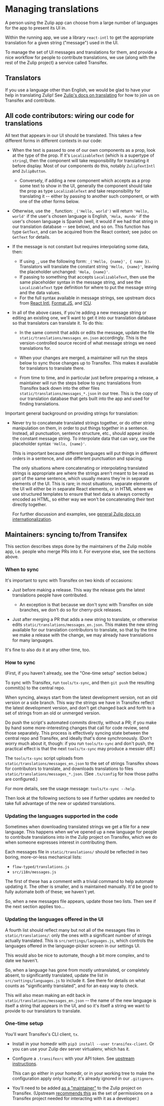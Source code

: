 # Managing translations

A person using the Zulip app can choose from a large number of
languages for the app to present its UI in.

Within the running app, we use a library `react-intl` to get the
appropriate translation for a given string ("message") used in the UI.

To manage the set of UI messages and translations for them, and
provide a nice workflow for people to contribute translations, we use
(along with the rest of the Zulip project) a service called Transifex.


## Translators

If you use a language other than English, we would be glad to have
your help in translating Zulip!  See [Zulip's docs on
translating][rtd-translating] for how to join us on Transifex and
contribute.

[rtd-translating]: https://zulip.readthedocs.io/en/latest/translating/translating.html


## All code contributors: wiring our code for translations

All text that appears in our UI should be translated.  This takes a
few different forms in different contexts in our code:

* When the text is passed to one of our own components as a prop, look
  at the type of the prop.  If it's `LocalizableText` (which is a
  supertype of `string`), then the component will take responsibility
  for translating it before display.  Most of our components do this,
  notably `ZulipTextIntl` and `ZulipButton`.

  * Conversely, if adding a new component which accepts as a prop some
    text to show in the UI, generally the component should take the
    prop as type `LocalizableText` and take responsibility for
    translating it -- either by passing to another such component, or
    with one of the other forms below.

* Otherwise, use the `_` function: `_('Hello, world')` will return
  `'Hello, world'` if the user's chosen language is English, `'Hola,
  mundo'` if the user's chosen language is Spanish (well, it would if
  we had that string in our translation database -- see below), and so
  on.  This function has type `GetText`, and can be acquired from the
  React context; see jsdoc on `GetText` for details.

* If the message is not constant but requires interpolating some data,
  then:
  * If using `_`, use the following form: `_('Hello, {name}', { name })`.
    Translators will translate the constant string `'Hello, {name}'`,
    leaving the placeholder unchanged: `'Hola, {name}'`.
  * If passing to something that accepts `LocalizableText`, then use
    the same placeholder syntax in the message string, and see the
    `LocalizableText` type definition for where to put the message
    string and the data values.
  * For the full syntax available in message strings, see upstream
    docs from [React Intl][react-intl-formatmessage],
    [Format.JS][formatjs-message-syntax], and
    [ICU][icu-format-messages].

* In all of the above cases, if you're adding a new message string or
  editing an existing one, we'll want to get it into our translation
  database so that translators can translate it.  To do this:

  * In the same commit that adds or edits the message, update the file
    `static/translations/messages_en.json` accordingly.  This is the
    version-controlled source record of what message strings we need
    translations for.

  * When your changes are merged, a maintainer will run the steps
    below to sync those changes up to Transifex.  This makes it
    available for translators to translate there.

  * From time to time, and in particular just before preparing a
    release, a maintainer will run the steps below to sync
    translations from Transifex back down into the other files
    `static/translations/messages_*.json` in our tree.  This is the
    copy of our translation database that gets built into the app and
    used for finding translations.

Important general background on providing strings for translation:

* Never try to concatenate translated strings together, or do other
  string manipulation on them, in order to put things together in a
  sentence.  Instead, all punctuation, sentence structure, etc.,
  should appear inside the constant message string.  To interpolate
  data that can vary, use the placeholder syntax `'Hello, {name}'`.

  This is important because different languages will put things in
  different orders in a sentence, and use different punctuation and
  spacing.

  The only situations where concatenating or interpolating translated
  strings is appropriate are where the strings aren't meant to be read
  as part of the same sentence, which usually means they're in
  separate elements of the UI.  This is rare; in most situations,
  separate elements of the UI will either be in separate React
  elements, or in HTML where we use structured templates to ensure
  that text data is always correctly encoded as HTML, so either way we
  won't be concatenating their text directly together.

  For further discussion and examples, see [general Zulip docs on
  internationalization][rtd-i18n].

[react-intl-formatmessage]: https://formatjs.io/docs/react-intl/api/#formatmessage
[formatjs-message-syntax]: https://formatjs.io/docs/core-concepts/icu-syntax/
[icu-format-messages]: http://userguide.icu-project.org/formatparse/messages
[rtd-i18n]: https://zulip.readthedocs.io/en/latest/translating/internationalization.html


## Maintainers: syncing to/from Transifex

This section describes steps done by the maintainers of the Zulip
mobile app, i.e. people who merge PRs into it.  For everyone else, see
the sections above.


### When to sync

It's important to sync with Transifex on two kinds of occasions:

* Just before making a release.  This way the release gets the latest
  translations people have contributed.

  * An exception is that because we don't sync with Transifex on side
    branches, we don't do so for cherry-pick releases.

* Just after merging a PR that adds a new string to translate, or
  otherwise edits `static/translations/messages_en.json`.  This makes
  the new string available for our translation contributors to
  translate, so that by the time we make a release with the change, we
  may already have translations for many languages.

It's fine to also do it at any other time, too.


### How to sync

(First, if you haven't already, see the "One-time setup" section below.)

To sync with Transifex, run `tools/tx-sync`, and then `git push` the
resulting commit(s) to the central repo.

When syncing, always start from the latest development version, not an old
version or a side branch.  This way the strings we have in Transifex reflect
the latest development version, and don't get changed back and forth to a
set of strings from an old or unmerged version.

Do push the script's automated commits directly, without a PR; if you
make by hand some more-interesting changes that call for code review,
send those separately.  This process is effectively syncing state
between the central repo and Transifex, and ideally that's done
synchronously.  (Don't worry much about it, though: if you run
`tools/tx-sync` and don't push, the practical effect is that the next
`tools/tx-sync` may produce a messier diff.)

The `tools/tx-sync` script uploads from `static/translations/messages_en.json`
to the set of strings Transifex shows for contributors to translate, and
downloads translations to files `static/translations/messages_*.json`.
(See `.tx/config` for how those paths are configured.)

For more details, see the usage message: `tools/tx-sync --help`.

Then look at the following sections to see if further updates are
needed to take full advantage of the new or updated translations.


### Updating the languages supported in the code

Sometimes when downloading translated strings we get a file for a new
language.  This happens when we've opened up a new language for people
to contribute translations into in the Zulip project on Transifex,
which we do when someone expresses interest in contributing them.

Each messages file in `static/translations/` should be reflected in
two boring, more-or-less mechanical lists:
 * `flow-typed/translations.js`
 * `src/i18n/messages.js`

The first of these has a comment with a trivial command to help
automate updating it.  The other is smaller, and is maintained
manually.  It'd be good to fully automate both of these; we haven't
yet.

So, when a new messages file appears, update those two lists.
Then see if the next section applies too...


### Updating the languages offered in the UI

A fourth list should reflect many but not all of the messages files in
`static/translations/`: only the ones with a significant number of
strings actually translated.  This is `src/settings/languages.js`,
which controls the languages offered in the language-picker screen in
our settings UI.

This would also be nice to automate, though a bit more complex, and to
date we haven't.

So, when a language has gone from mostly untranslated, or completely
absent, to significantly translated, update the list in
`src/settings/languages.js` to include it.  See there for details on
what counts as "significantly translated", and for an easy way to
check.

This will also mean making an edit back in
`static/translations/messages_en.json` -- the name of the new language is
itself a string that appears in the UI, and so it's itself a string we want
to provide to our translators to translate.


### One-time setup

You'll want Transifex's CLI client, `tx`.

* Install in your homedir with `pip3 install --user transifex-client`.  Or
  you can use your Zulip dev server virtualenv, which has it.

* Configure a `.transifexrc` with your API token.  See [upstream
  instructions](https://docs.transifex.com/client/client-configuration#transifexrc).

  This can go either in your homedir, or in your working tree to make
  the configuration apply only locally; it's already ignored in our
  `.gitignore`.

* You'll need to be added [as a "maintainer"][tx-zulip-maintainers] to
  the Zulip project on Transifex.  (Upstream [recommends
  this][tx-docs-maintainers] as the set of permissions on a Transifex
  project needed for interacting with it as a developer.)

[tx-zulip-maintainers]: https://www.transifex.com/zulip/zulip/settings/maintainers/
[tx-docs-maintainers]: https://docs.transifex.com/teams/understanding-user-roles#project-maintainers
